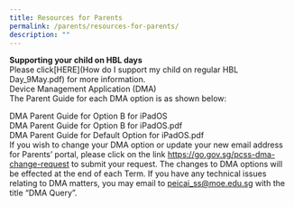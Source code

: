 ```yaml
---
title: Resources for Parents
permalink: /parents/resources-for-parents/
description: ""
---
```

<b> Supporting your child on HBL days</b><br>
Please click[HERE](How do I support my child on regular HBL Day_9May.pdf) for more information.<br>
Device Management Application (DMA)<br>
The Parent Guide for each DMA option is as shown below:<br>

<a href="/files/DMA Parent Guide for Option A for iPadOS1.pdf"></a>
DMA Parent Guide for Option B for iPadOS<br>
DMA Parent Guide for Option B for iPadOS.pdf<br>
DMA Parent Guide for Default Option for iPadOS.pdf<br>
If you wish to change your DMA option or update your new email address for Parents’ portal, please click on the link https://go.gov.sg/pcss-dma-change-request to submit your request. The changes to DMA options will be effected at the end of each Term.
If you have any technical issues relating to DMA matters, you may email to peicai_ss@moe.edu.sg with the title “DMA Query”. <br>